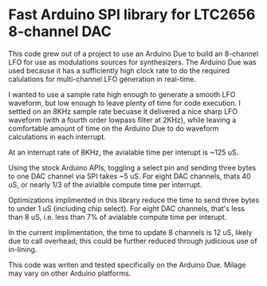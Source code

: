 # Fast Arduino SPI library for LTC2656 8-channel DAC

This code grew out of a project to use an Arduino Due to build an 8-channel LFO for use as modulations sources for synthesizers.  The Arduino Due was used because it has a sufficiently high clock rate to do the required calulations for multi-channel LFO generation in real-time.
   
I wanted to use a sample rate high enough to generate a smooth LFO waveform, but low enough to leave plenty of time for code execution.  I settled on an 8KHz sample rate becuase it delivered a nice sharp LFO waveform (with a fourth order lowpass filter at 2KHz), while leaving a comfortable amount of time on the Arduino Due to do waveform calculations in each interrupt.
 
At an interrupt rate of 8KHz, the avialable time per interupt is ~125 uS.
 
Using the stock Arduino APIs, toggling a select pin and sending three bytes to one DAC channel via SPI takes ~5 uS.  For eight DAC channels, thats 40 uS, or nearly 1/3 of the avialble compute time per interrupt.
 
Optimizations implimented in this library reduce the time to send three bytes to under 1 uS (including chip select).  For eight DAC channels, that's less than 8 uS, i.e. less than 7% of avialable compute time per interupt.

In the current implimentation, the time to update 8 channels is 12 uS, likely due to call overhead; this could be further reduced through judicious use of in-lining.

This code was writen and tested specifically on the Arduino Due.  Milage may vary on other Arduino platforms.

